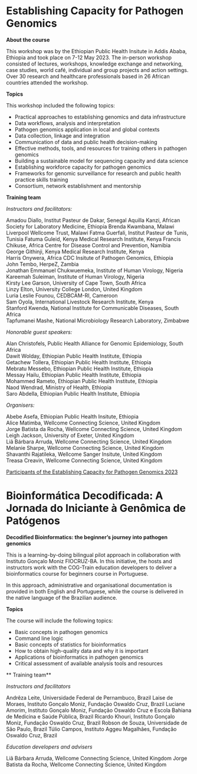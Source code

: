 # Establishing Capacity for Pathogen Genomics

**About the course**


This workshop was by the Ethiopian Public Health Insitute in Addis Ababa, Ethiopia and took place on 7-12 May 2023. The in-person workshop consisted of lectures, workshops, knowledge exchange and networking, case studies, world café, individual and group projects and action settings. Over 30 research and healthcare professionals based in 26 African countries attended the workshop. 


**Topics**


This workshop included the following topics:


* Practical approaches to establishing genomics and data infrastructure           
* Data workflows, analysis and interpretation            
* Pathogen genomics application in local and global contexts            
* Data collection, linkage and integration            
* Communication of data and public health decision-making             
* Effective methods, tools, and resources for training others in pathogen genomics            
* Building a sustainable model for sequencing capacity and data science             
* Establishing workforce capacity for pathogen genomics           
* Frameworks for genomic surveillance for research and public health practice skills training             
* Consortium, network establishment and mentorship              

**Training team**

_Instructors and facilitators:_

Amadou Diallo, Institut Pasteur de Dakar, Senegal
Aquilla Kanzi, African Society for Laboratory Medicine, Ethiopia
Brenda Kwambana, Malawi Liverpool Wellcome Trust, Malawi
Fatma Guerfali, Institut Pasteur de Tunis, Tunisia
Fatuma Guleid, Kenya Medical Research Institute, Kenya
Francis Chikuse, Africa Centre for Disease Control and Prevention, Namibia        
George Githinji,  Kenya Medical Research Institute, Kenya            
Harris Onywera, Africa CDC Insitute of Pathogen Genomics, Ethiopia          
John Tembo, HerpeZ, Zambia               
Jonathan Emmanuel Chukwuemeka, Institute of Human Virology, Nigeria          
Kareemah Suleiman, Institute of Human Virology, Nigeria               
Kirsty Lee Garson, University of Cape Town, South Africa           
Linzy Elton, University College London, United Kingdom              
Luria Leslie Founou, CEDBCAM-RI, Cameroon         
Sam Oyola, International Livestock Research Institute, Kenya             
Stanford Kwenda, National Institute for Communicable Diseases, South Africa              
Tapfumanei Mashe, National Microbiology Research Laboratory, Zimbabwe

_Honorable guest speakers:_

Alan Christofels, Public Health Alliance for Genomic Epidemiology, South Africa        
Dawit Wolday, Ethiopian Public Health Institute, Ethiopia      
Getachew Tollera, Ethiopian Public Health Institute, Ethiopia          
Mebratu Messebo, Ethiopian Public Health Institute, Ethiopia          
Messay Hailu, Ethiopian Public Health Institute, Ethiopia          
Mohammed Rameto, Ethiopian Public Health Institute, Ethiopia       
Naod Wendrad, Ministry of Health, Ethiopia         
Saro Abdella, Ethiopian Public Health Institute, Ethiopia           

_Organisers:_

Abebe Asefa, Ethiopian Public Health Insitute, Ethiopia          
Alice Matimba, Wellcome Connecting Science, United Kingdom           
Jorge Batista da Rocha, Wellcome Connecting Science, United Kingdom      
Leigh Jackson, University of Exeter, United Kingdom      
Liã Bárbara Arruda, Wellcome Connecting Science, United Kingdom      
Melanie Sharpe, Wellcome Connecting Science, United Kingdom      
Shavanthi Rajatileka, Wellcome Sanger Insitute, United Kingdom         
Treasa Creavin, Wellcome Connecting Science, United Kingdom      
 
[Participants of the Establishing Capacity for Pathogen Genomics 2023](images/ECPG.png)


# Bioinformática Decodificada: A Jornada do Iniciante à Genômica de Patógenos

**Decodified Bioinformatics: the beginner’s journey into pathogen genomics**

This is a learning-by-doing bilingual pilot approach in collaboration with Instituto Gonçalo Moniz FIOCRUZ-BA. In this initiative, the hosts and instructors work with the COG-Train education developers to deliver a bioinformatics course for beginners course in Portuguese. 

In this approach, administrative and organisational documentation is provided in both English and Portuguese, while the course is delivered in the native language of the Brazilian audience. 

**Topics**


The course will include the following topics:


* Basic concepts in pathogen genomics       
* Command line logic        
* Basic concepts of statistics for bioinformatics         
* How to obtain high-quality data and why it is important          
* Applications of bioinformatics in pathogen genomics           
* Critical assessment of available analysis tools and resources            

** Training team**

_Instructors and facilitators_

Andrêza Leite, Universidade Federal de Pernambuco, Brazil
Laise de Moraes, Instituto Gonçalo Moniz, Fundação Oswaldo Cruz, Brazil
Luciane Amorim, Instituto Gonçalo Moniz, Fundação Oswaldo Cruz e Escola Bahiana de Medicina e Saúde Pública, Brazil
Ricardo Khouri, Instituto Gonçalo Moniz, Fundação Oswaldo Cruz, Brazil
Robson de Souza, Universidade de São Paulo, Brazil
Túlio Campos, Instituto Aggeu Magalhães, Fundação Oswaldo Cruz, Brazil

_Education developers and advisers_

Liã Bárbara Arruda, Wellcome Connecting Science, United Kingdom
Jorge Batista da Rocha, Wellcome Connecting Science, United Kingdom

